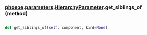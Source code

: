 ### [phoebe](phoebe.md).[parameters](phoebe.parameters.md).[HierarchyParameter](phoebe.parameters.HierarchyParameter.md).get_siblings_of (method)


```py

def get_siblings_of(self, component, kind=None)

```



        

